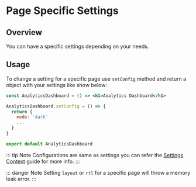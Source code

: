 # Page Specific Settings

## Overview

You can have a specific settings depending on your needs.

## Usage

To change a setting for a specific page use `setConfig` method and return a object with your settings like show below:

```jsx
const AnalyticsDashboard = () => <h1>Analytics Dashboard</h1>

AnalyticsDashboard.setConfig = () => {
  return {
    mode: 'dark'
    ...
  }
}

export default AnalyticsDashboard
```

::: tip Note
Configurations are same as settings you can refer the [Settings Context](/guide/settings/context/) guide for more info.
:::

::: danger Note
Setting `layout` or `rtl` for a specific page will throw a memory leak error.
:::
